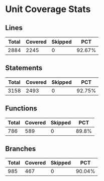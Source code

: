 # Unit Coverage Stats

## Lines

| Total | Covered | Skipped | PCT    |
| ----- | ------- | ------- | ------ |
| 2884  | 2245    | 0       | 92.67% |

## Statements

| Total | Covered | Skipped | PCT    |
| ----- | ------- | ------- | ------ |
| 3158  | 2493    | 0       | 92.75% |

## Functions

| Total | Covered | Skipped | PCT   |
| ----- | ------- | ------- | ----- |
| 786   | 589     | 0       | 89.8% |

## Branches

| Total | Covered | Skipped | PCT    |
| ----- | ------- | ------- | ------ |
| 985   | 467     | 0       | 90.04% |
